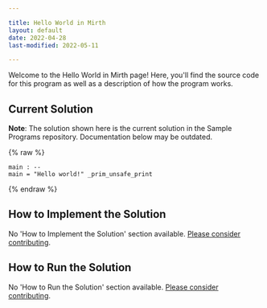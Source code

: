 ```yaml
---

title: Hello World in Mirth
layout: default
date: 2022-04-28
last-modified: 2022-05-11

---
```


Welcome to the Hello World in Mirth page! Here, you'll find the source code for this program as well as a description of how the program works.

## Current Solution

**Note**: The solution shown here is the current solution in the Sample Programs repository. Documentation below may be outdated.

{% raw %}

```mirth
main : --
main = "Hello world!" _prim_unsafe_print
```

{% endraw %}

## How to Implement the Solution

No 'How to Implement the Solution' section available. [Please consider contributing](https://github.com/TheRenegadeCoder/sample-programs-website).

## How to Run the Solution

No 'How to Run the Solution' section available. [Please consider contributing](https://github.com/TheRenegadeCoder/sample-programs-website).